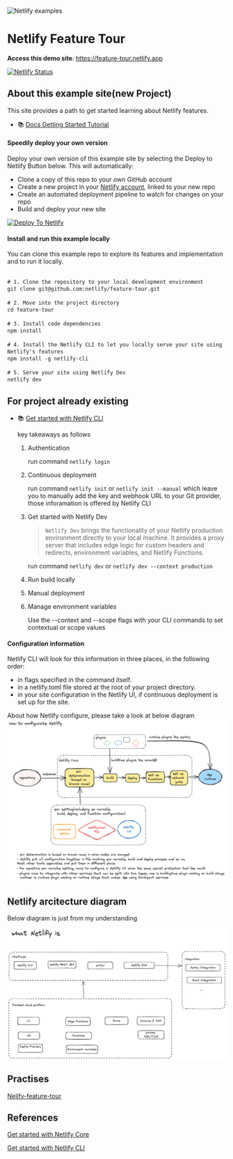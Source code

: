 ![Netlify examples](netlify-badge-examples.png)

# Netlify Feature Tour

**Access this demo site**: https://feature-tour.netlify.app

[![Netlify Status](https://api.netlify.com/api/v1/badges/fad6792e-1c44-44db-bd79-ea74b42b0f89/deploy-status)](https://app.netlify.com/sites/feature-tour/deploys)

## About this example site(new Project)

This site provides a path to get started learning about Netlify features.

- 📚 [Docs Getting Started Tutorial](https://docs.netlify.com/get-started/?utm_medium=social&utm_source=github&utm_campaign=devex-ph&utm_content=devex-examples)

#### Speedily deploy your own version

Deploy your own version of this example site by selecting the Deploy to Netlify Button below. This will automatically:

- Clone a copy of this repo to your own GitHub account
- Create a new project in your [Netlify account](https://app.netlify.com/?utm_medium=social&utm_source=github&utm_campaign=devex&utm_content=devex-examples), linked to your new repo
- Create an automated deployment pipeline to watch for changes on your repo
- Build and deploy your new site

[![Deploy To Netlify](https://www.netlify.com/img/deploy/button.svg)](https://app.netlify.com/start/deploy?repository=https://github.com/netlify/netlify-feature-tour&utm_medium=social&utm_source=github&utm_campaign=devex&utm_content=devex-examples)

#### Install and run this example locally

You can clone this example repo to explore its features and implementation and to run it locally.

```shell

# 1. Clone the repository to your local development environment
git clone git@github.com:netlify/feature-tour.git

# 2. Move into the project directory
cd feature-tour

# 3. Install code dependencies
npm install

# 4. Install the Netlify CLI to let you locally serve your site using Netlify's features
npm install -g netlify-cli

# 5. Serve your site using Netlify Dev
netlify dev

```

## For project already existing
- 📚 [Get started with Netlify CLI](https://docs.netlify.com/cli/get-started/)

  key takeaways as follows
  1. Authentication
      
      run command `netlify login`
  2. Continuous deployment
      
      run command `netlify init` or `netlify init --manual` which leave you to manually add the key and webhook URL to your Git provider, those inforamation is offered by Netlify CLI
  3. Get started with Netlify Dev

      > `Netlify Dev` brings the functionality of your Netlify production environment directly to your local machine. It provides a proxy server that includes edge logic for custom headers and redirects, environment variables, and Netlify Functions.

      run command `netlify dev` or `netlify dev --context production`

  4. Run build locally
  5. Manual deployment
  6. Manage environment variables

      Use the --context and --scope flags with your CLI commands to set contextual or scope values

#### Configuration information
Netlify CLI will look for this information in three places, in the following order:

- in flags specified in the command itself.
- in a netlify.toml file stored at the root of your project directory.
- in your site configuration in the Netlify UI, if continuous deployment is set up for the site.

About how Netlify configure, please take a look at below diagram
![](./doc/how-netlift-configure.png)

## Netlify arcitecture diagram
Below diagram is just from my understanding

![](./doc/netlify-architecture-diagram.png)

## Practises

[Nelify-feature-tour](https://github.com/unnKoel/netlify-feature-tour)

## References

[Get started with Netlify Core](https://docs.netlify.com/get-started/)

[Get started with Netlify CLI](https://docs.netlify.com/cli/get-started/)
